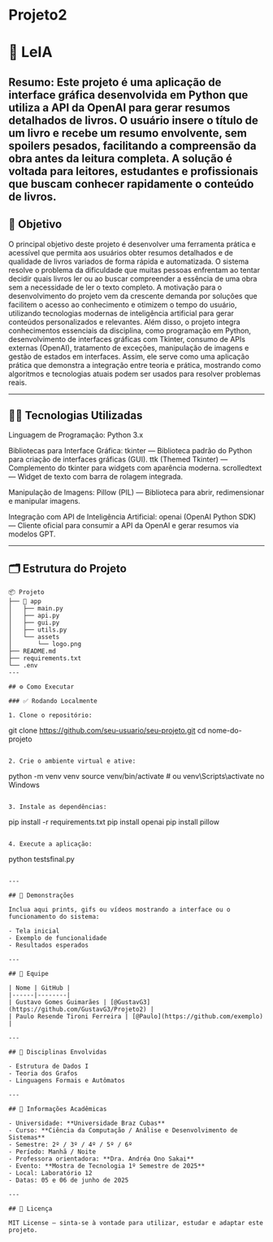 # Projeto2
# 🚀 LeIA

**Resumo:** 
Este projeto é uma aplicação de interface gráfica desenvolvida em Python que utiliza a API da OpenAI para gerar resumos detalhados de livros. O usuário insere o título de um livro e recebe um resumo envolvente, sem spoilers pesados, facilitando a compreensão da obra antes da leitura completa. A solução é voltada para leitores, estudantes e profissionais que buscam conhecer rapidamente o conteúdo de livros.
---

## 🎯 Objetivo

O principal objetivo deste projeto é desenvolver uma ferramenta prática e acessível que permita aos usuários obter resumos detalhados e de qualidade de livros variados de forma rápida e automatizada. O sistema resolve o problema da dificuldade que muitas pessoas enfrentam ao tentar decidir quais livros ler ou ao buscar compreender a essência de uma obra sem a necessidade de ler o texto completo.
A motivação para o desenvolvimento do projeto vem da crescente demanda por soluções que facilitem o acesso ao conhecimento e otimizem o tempo do usuário, utilizando tecnologias modernas de inteligência artificial para gerar conteúdos personalizados e relevantes.
Além disso, o projeto integra conhecimentos essenciais da disciplina, como programação em Python, desenvolvimento de interfaces gráficas com Tkinter, consumo de APIs externas (OpenAI), tratamento de exceções, manipulação de imagens e gestão de estados em interfaces. Assim, ele serve como uma aplicação prática que demonstra a integração entre teoria e prática, mostrando como algoritmos e tecnologias atuais podem ser usados para resolver problemas reais.

---

## 👨‍💻 Tecnologias Utilizadas

Linguagem de Programação:
Python 3.x

Bibliotecas para Interface Gráfica:
tkinter — Biblioteca padrão do Python para criação de interfaces gráficas (GUI).
ttk (Themed Tkinter) — Complemento do tkinter para widgets com aparência moderna.
scrolledtext — Widget de texto com barra de rolagem integrada.

Manipulação de Imagens:
Pillow (PIL) — Biblioteca para abrir, redimensionar e manipular imagens.

Integração com API de Inteligência Artificial:
openai (OpenAI Python SDK) — Cliente oficial para consumir a API da OpenAI e gerar resumos via modelos GPT.

---

## 🗂️ Estrutura do Projeto

```
📦 Projeto
├── 📁 app
│   ├── main.py                 
│   ├── api.py                  
│   ├── gui.py                  
│   ├── utils.py               
│   └── assets
│       └── logo.png            
├── README.md                   
├── requirements.txt           
└── .env
---

## ⚙️ Como Executar

### ✅ Rodando Localmente

1. Clone o repositório:

```
git clone https://github.com/seu-usuario/seu-projeto.git
cd nome-do-projeto
```

2. Crie o ambiente virtual e ative:

```
python -m venv venv
source venv/bin/activate  # ou venv\Scripts\activate no Windows
```

3. Instale as dependências: 

```
pip install -r requirements.txt
pip install openai
pip install pillow
```

4. Execute a aplicação:

```
python testsfinal.py
```

---

## 📸 Demonstrações

Inclua aqui prints, gifs ou vídeos mostrando a interface ou o funcionamento do sistema:

- Tela inicial
- Exemplo de funcionalidade
- Resultados esperados

---

## 👥 Equipe

| Nome | GitHub |
|------|--------|
| Gustavo Gomes Guimarães | [@GustavG3](https://github.com/GustavG3/Projeto2) |
| Paulo Resende Tironi Ferreira | [@Paulo](https://github.com/exemplo) |

---

## 🧠 Disciplinas Envolvidas

- Estrutura de Dados I
- Teoria dos Grafos
- Linguagens Formais e Autômatos

---

## 🏫 Informações Acadêmicas

- Universidade: **Universidade Braz Cubas**
- Curso: **Ciência da Computação / Análise e Desenvolvimento de Sistemas**
- Semestre: 2º / 3º / 4º / 5º / 6º
- Período: Manhã / Noite
- Professora orientadora: **Dra. Andréa Ono Sakai**
- Evento: **Mostra de Tecnologia 1º Semestre de 2025**
- Local: Laboratório 12
- Datas: 05 e 06 de junho de 2025

---

## 📄 Licença

MIT License — sinta-se à vontade para utilizar, estudar e adaptar este projeto.
